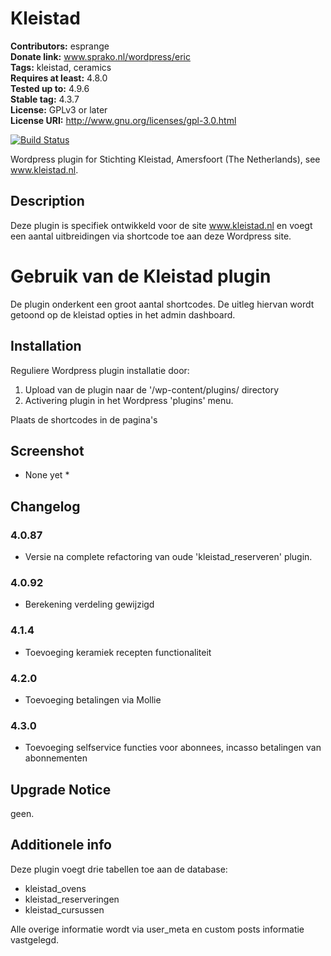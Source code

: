 # Kleistad #
**Contributors:** esprange  
**Donate link:** www.sprako.nl/wordpress/eric  
**Tags:** kleistad, ceramics  
**Requires at least:** 4.8.0  
**Tested up to:** 4.9.6  
**Stable tag:** 4.3.7  
**License:** GPLv3 or later  
**License URI:** http://www.gnu.org/licenses/gpl-3.0.html  

[![Build Status](https://travis-ci.org/esprange/kleistad.svg?branch=master)](https://travis-ci.org/esprange/kleistad)

Wordpress plugin for Stichting Kleistad, Amersfoort (The Netherlands), see www.kleistad.nl.

## Description ##

Deze plugin is specifiek ontwikkeld voor de site www.kleistad.nl en voegt een aantal uitbreidingen via shortcode toe aan deze Wordpress site.

# Gebruik van de Kleistad plugin

De plugin onderkent een groot aantal shortcodes.
De uitleg hiervan wordt getoond op de kleistad opties in het admin dashboard.

## Installation ##

Reguliere Wordpress plugin installatie door:
1. Upload van de plugin naar de '/wp-content/plugins/ directory
2. Activering plugin in het Wordpress 'plugins' menu.

Plaats de shortcodes in de pagina's

## Screenshot ##
* None yet *

## Changelog ##

### 4.0.87 ###
* Versie na complete refactoring van oude 'kleistad_reserveren' plugin.
### 4.0.92 ###
* Berekening verdeling gewijzigd
### 4.1.4 ###
* Toevoeging keramiek recepten functionaliteit
### 4.2.0 ###
* Toevoeging betalingen via Mollie
### 4.3.0 ###
* Toevoeging selfservice functies voor abonnees, incasso betalingen van abonnementen

## Upgrade Notice ##

geen.

## Additionele info ##

Deze plugin voegt drie tabellen toe aan de database:

* kleistad_ovens
* kleistad_reserveringen
* kleistad_cursussen

Alle overige informatie wordt via user_meta en custom posts informatie vastgelegd.
